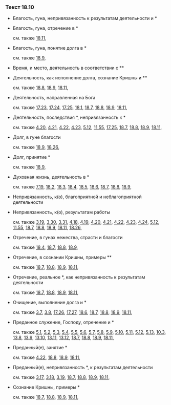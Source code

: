 ### Текст 18.10
	
- Благость, гуна, непривязанность к результатам деятельности и *

	
- Благость, гуна, отречение в *

	см. также  [18.11](../18/1811.md), 
	
- Благость, гуна, понятие долга в *

	см. также  [18.9](../18/1809.md), 
	
- Время, и место, деятельность в соответствии с **

	
- Деятельность, как исполнение долга, сознание Кришны и **

	см. также  [18.8](../18/1808.md),  [18.9](../18/1809.md),  [18.11](../18/1811.md), 
	
- Деятельность, направленная на Бога

	см. также  [17.23](../17/1723.md),  [17.24](../17/1724.md),  [17.25](../17/1725.md),  [18.1](../18/1801.md),  [18.7](../18/1807.md),  [18.8](../18/1808.md),  [18.9](../18/1809.md),  [18.11](../18/1811.md), 
	
- Деятельность, последствия *, непривязанность к *

	см. также  [4.20](../04/0420.md),  [4.21](../04/0421.md),  [4.22](../04/0422.md),  [4.23](../04/0423.md),  [5.12](../05/0512.md),  [11.55](../11/1155.md),  [17.25](../17/1725.md),  [18.7](../18/1807.md),  [18.8](../18/1808.md),  [18.9](../18/1809.md),  [18.11](../18/1811.md), 
	
- Долг, в гуне благости

	см. также  [18.9](../18/1809.md),  [18.26](../18/1826.md), 
	
- Долг, принятие *

	см. также  [18.9](../18/1809.md), 
	
- Духовная жизнь, деятельность в *

	см. также  [7.19](../07/0719.md),  [18.2](../18/1802.md),  [18.3](../18/1803.md),  [18.4](../18/1804.md),  [18.5](../18/1805.md),  [18.6](../18/1806.md),  [18.7](../18/1807.md),  [18.8](../18/1808.md),  [18.9](../18/1809.md), 
	
- Непривязанность, к(о), благоприятной и неблагоприятной деятельности

	
- Непривязанность, к(о), результатам работы

	см. также  [3.19](../03/0319.md),  [3.30](../03/0330.md),  [3.31](../03/0331.md),  [4.18](../04/0418.md),  [4.19](../04/0419.md),  [4.20](../04/0420.md),  [4.21](../04/0421.md),  [4.22](../04/0422.md),  [4.23](../04/0423.md),  [4.24](../04/0424.md),  [5.12](../05/0512.md),  [11.55](../11/1155.md),  [18.7](../18/1807.md),  [18.8](../18/1808.md),  [18.9](../18/1809.md),  [18.11](../18/1811.md),  [18.26](../18/1826.md), 
	
- Отречение, в гунах нежества, страсти и благости

	см. также  [18.4](../18/1804.md),  [18.7](../18/1807.md),  [18.8](../18/1808.md),  [18.9](../18/1809.md), 
	
- Отречение, в сознании Кришны, примеры **

	см. также  [18.7](../18/1807.md),  [18.8](../18/1808.md),  [18.9](../18/1809.md),  [18.11](../18/1811.md), 
	
- Отречение, реальное *, как непривязанность к результатам деятельности

	см. также  [18.7](../18/1807.md),  [18.8](../18/1808.md),  [18.9](../18/1809.md),  [18.11](../18/1811.md), 
	
- Очищение, выполнение долга и *

	см. также  [3.7](../03/0307.md),  [3.8](../03/0308.md),  [17.26](../17/1726.md),  [17.27](../17/1727.md),  [18.6](../18/1806.md),  [18.7](../18/1807.md),  [18.8](../18/1808.md),  [18.9](../18/1809.md),  [18.11](../18/1811.md), 
	
- Преданное служение, Господу, отречение и *

	см. также  [5.1](../05/0501.md),  [5.2](../05/0502.md),  [5.3](../05/0503.md),  [5.4](../05/0504.md),  [5.5](../05/0505.md),  [5.6](../05/0506.md),  [5.7](../05/0507.md),  [5.8](../05/0508.md),  [5.9](../05/0509.md),  [5.10](../05/0510.md),  [5.11](../05/0511.md),  [5.12](../05/0512.md),  [5.13](../05/0513.md),  [10.3](../10/1003.md),  [13.8](../13/1308.md),  [13.9](../13/1309.md),  [13.10](../13/1310.md),  [13.11](../13/1311.md),  [13.12](../13/1312.md),  [18.7](../18/1807.md),  [18.8](../18/1808.md),  [18.9](../18/1809.md),  [18.11](../18/1811.md), 
	
- Преданный(е), занятие *

	см. также  [4.22](../04/0422.md),  [18.8](../18/1808.md),  [18.9](../18/1809.md),  [18.11](../18/1811.md), 
	
- Преданный(е), непривязанность *, к результатам деятельности

	см. также  [3.17](../03/0317.md),  [3.18](../03/0318.md),  [3.19](../03/0319.md),  [18.7](../18/1807.md),  [18.8](../18/1808.md),  [18.9](../18/1809.md),  [18.11](../18/1811.md), 
	
- Сознание Кришны, примеры *

	см. также  [18.7](../18/1807.md),  [18.8](../18/1808.md),  [18.9](../18/1809.md),  [18.11](../18/1811.md), 
